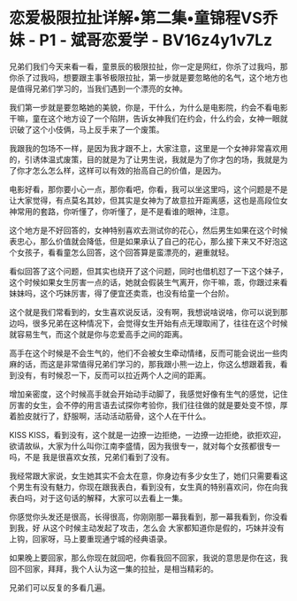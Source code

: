 # 恋爱极限拉扯详解•第二集•童锦程VS乔妹 - P1 - 斌哥恋爱学 - BV16z4y1v7Lz

兄弟们我们今天来看一看，童景辰的极限拉扯，你一定是网红，你杀了过我吗，那你杀了过我吗，想要跟主事爷极限拉扯，第一步就是要忽略他的名气，这个地方也是值得兄弟们学习的，当我们遇到一个漂亮的女神。

我们第一步就是要忽略她的美貌，你是，干什么，为什么是电影院，约会不看电影干嘛，童在这个地方设了一个陷阱，告诉女神我们在约会，什么约会，女神一眼就识破了这个小伎俩，马上反手来了一个废策。

我跟我的包场不一样，是因为我才跟不上，大家注意，这里是一个女神非常喜欢用的，引诱体温式废策，目的就是为了让男生说，我就是为了你才包的场，我就是为了你才怎么怎么样，这样可以有效的抬高自己的价值，是因为。

电影好看，那你要小心一点，那你看吧，你看，我可以坐这里吗，这个问题是不是让大家觉得，有点莫名其妙，但其实是女神为了故意拉开距离感，这也是高段位女神常用的套路，你听懂了，你听懂了，是不是看谁的眼神，注意。

这个地方是不好回答的，女神特别喜欢去测试你的花心，然后男生如果在这个时候表忠心，那么价值就会降低，但是如果承认了自己的花心，那么接下来又不好泡这个女孩子，看看童怎么回答，这个回答算是蛮漂亮的，避重就轻。

看似回答了这个问题，但其实也绕开了这个问题，同时也借机怼了一下这个妹子，这个时候如果女生厉害一点的话，她就会假装生气离开，你干嘛，乖，你跟过来看妹妹吗，这个巧妹厉害，得了便宜还卖乖，也没有给童一个台阶。

这个就是我们常看到的，女生喜欢说反话，没有啊，我想说啥说啥，你可以说到那边吗，很多兄弟在这种情况下，会觉得女生开始有点无理取闹了，往往在这个时候就容易生气，而这个就是你与恋爱高手之间的距离。

高手在这个时候是不会生气的，他们不会被女生牵动情绪，反而可能会说出一些肉麻的话，而这是非常值得兄弟们学习的，那我跟小熊一边上，你这么想跟着我，看到没有，有时候忍一下，反而可以拉近两个人之间的距离。

增加亲密度，这个时候高手就会开始动手动脚了，我感觉好像有生气的感觉，记住厉害的女生，会不停的用言语去试探你考验你，我们往往做的就是要处变不惊，厚着脸皮就行了，舒服啊，活动活动筋骨，这个人在干什么。

KISS KISS，看到没有，这个就是一边撩一边拒绝，一边撩一边拒绝，欲拒欢迎，欲请故纵，大家为什么叫你江南李盛情，因为我很专一，就对每个女孩都很专一吗，不是 我是很喜欢女孩，兄弟们看到了没有。

我经常跟大家说，女生她其实不会太在意，你身边有多少女生了，她们只需要看这个男生有没有魅力，你现在跟我表白，看到没有，女生真的特别喜欢问，你在向我表白吗，对于这句话的解释，大家可以去看上一集。

你感觉你头发还是很高，长得很高，你刚刚那一幕我看到，那一幕我看到，你没看到我，好 从这个时候主动发起了攻击，怎么会 大家都知道你是假的，巧妹并没有上钩，回家呀，马上要重现通宁城的经典语录。

如果晚上要回家，那么你现在就回吧，你看我回不回家，我说的意思是你在这，我回不回家，拜拜，我个人认为这一集的拉扯，是相当精彩的。

兄弟们可以反复的多看几遍。